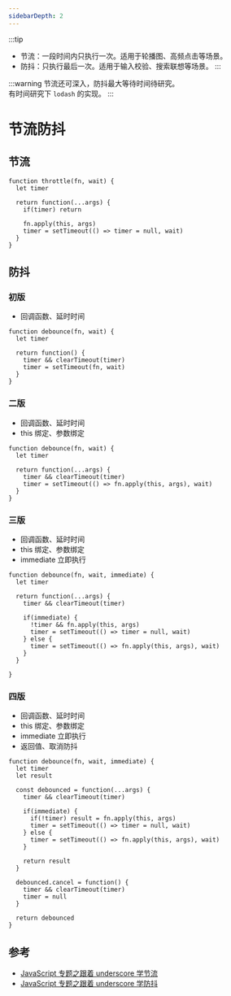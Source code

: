 ```yaml
---
sidebarDepth: 2
---
```


:::tip

- 节流：一段时间内只执行一次。适用于轮播图、高频点击等场景。
- 防抖：只执行最后一次。适用于输入校验、搜索联想等场景。
:::

:::warning
节流还可深入，防抖最大等待时间待研究。  
有时间研究下 `lodash` 的实现。
:::

# 节流防抖

## 节流

```
function throttle(fn, wait) {
  let timer

  return function(...args) {
    if(timer) return

    fn.apply(this, args)
    timer = setTimeout(() => timer = null, wait)
  }
}
```

## 防抖

### 初版

- 回调函数、延时时间

```
function debounce(fn, wait) {
  let timer

  return function() {
    timer && clearTimeout(timer)
    timer = setTimeout(fn, wait)
  }
}
```

### 二版 <Badge text="重点"/>

- 回调函数、延时时间
- this 绑定、参数绑定

```
function debounce(fn, wait) {
  let timer

  return function(...args) {
    timer && clearTimeout(timer)
    timer = setTimeout(() => fn.apply(this, args), wait)
  }
}
```

### 三版 <Badge text="重点"/>

- 回调函数、延时时间
- this 绑定、参数绑定
- immediate 立即执行

```
function debounce(fn, wait, immediate) {
  let timer

  return function(...args) {
    timer && clearTimeout(timer)

    if(immediate) {
      !timer && fn.apply(this, args)
      timer = setTimeout(() => timer = null, wait)
    } else {
      timer = setTimeout(() => fn.apply(this, args), wait)
    }
  }
  
}
```

### 四版

- 回调函数、延时时间
- this 绑定、参数绑定
- immediate 立即执行
- 返回值、取消防抖

```
function debounce(fn, wait, immediate) {
  let timer 
  let result
  
  const debounced = function(...args) {
    timer && clearTimeout(timer)
    
    if(immediate) {
      if(!timer) result = fn.apply(this, args) 
      timer = setTimeout(() => timer = null, wait)
    } else {
      timer = setTimeout(() => fn.apply(this, args), wait)
    }
    
    return result
  }
  
  debounced.cancel = function() {
    timer && clearTimeout(timer)
    timer = null
  }
  
  return debounced
}
```

## 参考

- [JavaScript 专题之跟着 underscore 学节流](https://github.com/mqyqingfeng/Blog/issues/26)
- [JavaScript 专题之跟着 underscore 学防抖](https://github.com/mqyqingfeng/Blog/issues/22)
